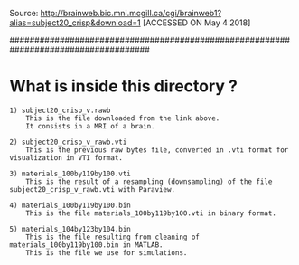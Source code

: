 Source:
	http://brainweb.bic.mni.mcgill.ca/cgi/brainweb1?alias=subject20_crisp&download=1
	[ACCESSED ON May 4 2018]


####################################################################################
# What is inside this directory ?

	1) subject20_crisp_v.rawb
		This is the file downloaded from the link above.
		It consists in a MRI of a brain.

	2) subject20_crisp_v_rawb.vti
		This is the previous raw bytes file, converted in .vti format for visualization in VTI format.

	3) materials_100by119by100.vti
		This is the result of a resampling (downsampling) of the file subject20_crisp_v_rawb.vti with Paraview.

	4) materials_100by119by100.bin
		This is the file materials_100by119by100.vti in binary format.
	
	5) materials_104by123by104.bin
		This is the file resulting from cleaning of materials_100by119by100.bin in MATLAB.
		This is the file we use for simulations.